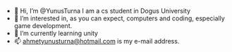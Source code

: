 - 👋 Hi, I’m @YunusTurna I am a cs student in Dogus University
- 👀 I’m interested in, as you can expect, computers and coding, especially game development.
- 🌱 I’m currently learning unity
- 📫 ahmetyunusturna@hotmail.com is my e-mail address.



